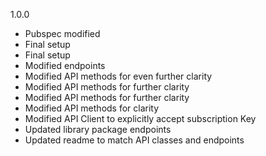 1.0.0
- Pubspec modified
- Final setup
- Final setup
- Modified endpoints
- Modified API methods for even further clarity
- Modified API methods for further clarity
- Modified API methods for further clarity
- Modified API methods for clarity
- Modified API Client to explicitly accept subscription Key
- Updated library package endpoints
- Updated readme to match API classes and endpoints